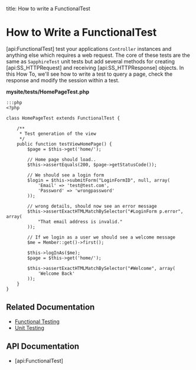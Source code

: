 title: How to write a FunctionalTest

# How to Write a FunctionalTest

[api:FunctionalTest] test your applications `Controller` instances and anything else which requires a web request. The 
core of these tests are the same as `SapphireTest` unit tests but add several methods for creating [api:SS_HTTPRequest]
and receiving [api:SS_HTTPResponse] objects. In this How To, we'll see how to write a test to query a page, check the
response and modify the session within a test.

**mysite/tests/HomePageTest.php**

	:::php
	<?php

	class HomePageTest extends FunctionalTest {

		/**
		 * Test generation of the view
		 */
		public function testViewHomePage() {
			$page = $this->get('home/');

			// Home page should load..
			$this->assertEquals(200, $page->getStatusCode());

			// We should see a login form
			$login = $this->submitForm("LoginFormID", null, array(
				'Email' => 'test@test.com',
				'Password' => 'wrongpassword'
			));

			// wrong details, should now see an error message
			$this->assertExactHTMLMatchBySelector("#LoginForm p.error", array(
				"That email address is invalid."
			));

			// If we login as a user we should see a welcome message
			$me = Member::get()->first();

			$this->logInAs($me);
			$page = $this->get('home/');

			$this->assertExactHTMLMatchBySelector("#Welcome", array(
				'Welcome Back'
			));
		}
	}

## Related Documentation

* [Functional Testing](../functional_testing)
* [Unit Testing](../unit_testing)

## API Documentation

* [api:FunctionalTest]
